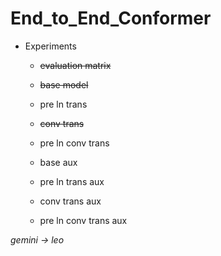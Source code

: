 # End_to_End_Conformer
- Experiments
  - ~~evaluation matrix~~
  
  - ~~base model~~
  - pre ln trans
  - ~~conv trans~~
  - pre ln conv trans
  
  - base aux
  - pre ln trans aux
  - conv trans aux
  - pre ln conv trans aux
  
*gemini -> leo*
